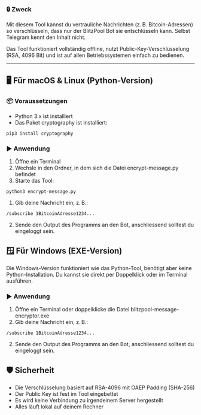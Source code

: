 ### 🔒 Zweck

Mit diesem Tool kannst du vertrauliche Nachrichten (z. B. Bitcoin-Adressen) so verschlüsseln, dass nur der BlitzPool Bot sie entschlüsseln kann. Selbst Telegram kennt den Inhalt nicht.

Das Tool funktioniert vollständig offline, nutzt Public-Key-Verschlüsselung (RSA, 4096 Bit) und ist auf allen Betriebssystemen einfach zu bedienen.

---

## 🖥️ Für macOS & Linux (Python-Version)

### 📦 Voraussetzungen

- Python 3.x ist installiert
- Das Paket cryptography ist installiert:

```
pip3 install cryptography
```

### ▶️ Anwendung

1. Öffne ein Terminal
2. Wechsle in den Ordner, in dem sich die Datei encrypt-message.py befindet
3. Starte das Tool:

```
python3 encrypt-message.py
```

1. Gib deine Nachricht ein, z. B.:

```
/subscribe 1BitcoinAdresse1234...
```
2. Sende den Output des Programms an den Bot, anschliessend solltest du eingeloggt sein.

## 🪟 Für Windows (EXE-Version)

Die Windows-Version funktioniert wie das Python-Tool, benötigt aber keine Python-Installation. Du kannst sie direkt per Doppelklick oder im Terminal ausführen.

### ▶️ Anwendung

1. Öffne ein Terminal oder doppelklicke die Datei blitzpool-message-encryptor.exe
2. Gib deine Nachricht ein, z. B.:

```
/subscribe 1BitcoinAdresse1234...
```
2. Sende den Output des Programms an den Bot, anschliessend solltest du eingeloggt sein.

## 🛡️ Sicherheit

- Die Verschlüsselung basiert auf RSA-4096 mit OAEP Padding (SHA-256)
- Der Public Key ist fest im Tool eingebettet
- Es wird keine Verbindung zu irgendeinem Server hergestellt
- Alles läuft lokal auf deinem Rechner
